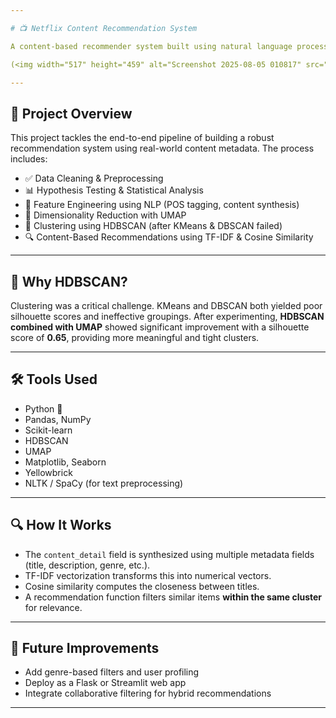 ```yaml
---

# 📺 Netflix Content Recommendation System

A content-based recommender system built using natural language processing and unsupervised learning techniques, tailored to Netflix-like data. This project focuses on clustering and similarity modeling to deliver meaningful recommendations, especially for international and regional content.

(<img width="517" height="459" alt="Screenshot 2025-08-05 010817" src="https://github.com/user-attachments/assets/68c282f0-6e92-49c1-ba25-b92d7832944f" />)

---
```


## 🚀 Project Overview

This project tackles the end-to-end pipeline of building a robust recommendation system using real-world content metadata. The process includes:

* ✅ Data Cleaning & Preprocessing
* 📊 Hypothesis Testing & Statistical Analysis
* 🧠 Feature Engineering using NLP (POS tagging, content synthesis)
* 🤖 Dimensionality Reduction with UMAP
* 🧪 Clustering using HDBSCAN (after KMeans & DBSCAN failed)
* 🔍 Content-Based Recommendations using TF-IDF & Cosine Similarity

---

## 🧠 Why HDBSCAN?

Clustering was a critical challenge. KMeans and DBSCAN both yielded poor silhouette scores and ineffective groupings. After experimenting, **HDBSCAN combined with UMAP** showed significant improvement with a silhouette score of **0.65**, providing more meaningful and tight clusters.

---

## 🛠 Tools Used

* Python 🐍
* Pandas, NumPy
* Scikit-learn
* HDBSCAN
* UMAP
* Matplotlib, Seaborn
* Yellowbrick
* NLTK / SpaCy (for text preprocessing)

---

## 🔍 How It Works

* The `content_detail` field is synthesized using multiple metadata fields (title, description, genre, etc.).
* TF-IDF vectorization transforms this into numerical vectors.
* Cosine similarity computes the closeness between titles.
* A recommendation function filters similar items **within the same cluster** for relevance.



---

## 🧪 Future Improvements

* Add genre-based filters and user profiling
* Deploy as a Flask or Streamlit web app
* Integrate collaborative filtering for hybrid recommendations

---
